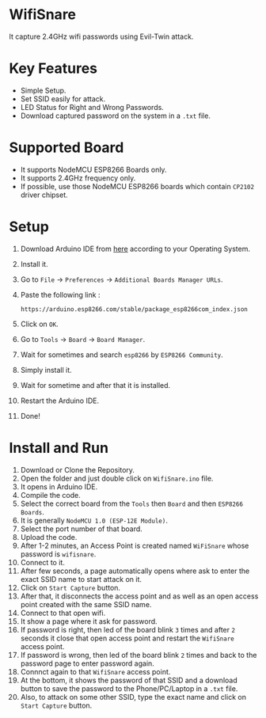 # WifiSnare
It capture 2.4GHz wifi passwords using Evil-Twin attack.

# Key Features
- Simple Setup.
- Set SSID easily for attack.
- LED Status for Right and Wrong Passwords.
- Download captured password on the system in a `.txt` file.

# Supported Board
- It supports NodeMCU ESP8266 Boards only.
- It supports 2.4GHz frequency only.
- If possible, use those NodeMCU ESP8266 boards which contain `CP2102` driver chipset.

# Setup
1. Download Arduino IDE from <a href="https://www.arduino.cc/en/software">here</a> according to your Operating System.<br>
2. Install it.<br>
3. Go to `File` → `Preferences` → `Additional Boards Manager URLs`.
4. Paste the following link :
   
   ```
   https://arduino.esp8266.com/stable/package_esp8266com_index.json
   ```
5. Click on `OK`.
6. Go to `Tools` → `Board` → `Board Manager`.
7. Wait for sometimes and search `esp8266` by `ESP8266 Community`.
8. Simply install it.
9. Wait for sometime and after that it is installed.
10. Restart the Arduino IDE.
11. Done!

# Install and Run
1. Download or Clone the Repository.
2. Open the folder and just double click on `WifiSnare.ino` file.
3. It opens in Arduino IDE.
4. Compile the code.
5. Select the correct board from the `Tools` then `Board` and then `ESP8266 Boards`.
6. It is generally `NodeMCU 1.0 (ESP-12E Module)`.
7. Select the port number of that board.
8. Upload the code.
9. After 1-2 minutes, an Access Point is created named `WiFiSnare` whose password is `wifisnare`.
10. Connect to it.
11. After few seconds, a page automatically opens where ask to enter the exact SSID name to start attack on it.
12. Click on `Start Capture` button.
13. After that, it disconnects the access point and as well as an open access point created with the same SSID name.
14. Connect to that open wifi.
15. It show a page where it ask for password.
16. If password is right, then led of the board blink `3` times and after `2` seconds it close that open access point and restart the `WifiSnare` access point.
17. If password is wrong, then led of the board blink `2` times and back to the password page to enter password again.
18. Connnct again to that `WifiSnare` access point.
19. At the bottom, it shows the password of that SSID and a download button to save the password to the Phone/PC/Laptop in a `.txt` file.
20. Also, to attack on some other SSID, type the exact name and click on `Start Capture` button.
